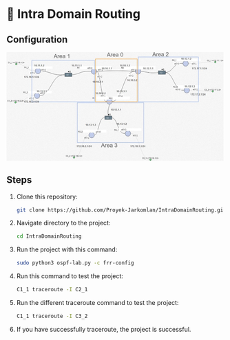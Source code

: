 # 📄 **Intra Domain Routing**

## **Configuration**

![Intra Routing Configuration](https://github.com/Proyek-Jarkomlan/IntraDomainRouting/blob/main/assets/Intra%20Domain%20Routing.jpg?raw=true)

## **Steps**
1. Clone this repository:
   ```bash
   git clone https://github.com/Proyek-Jarkomlan/IntraDomainRouting.git
2. Navigate directory to the project:
   ```bash
   cd IntraDomainRouting
3. Run the project with this command:
   ```bash
   sudo python3 ospf-lab.py -c frr-config
4. Run this command to test the project:
   ```bash
   C1_1 traceroute -I C2_1
5. Run the different traceroute command to test the project:
   ```bash
   C1_1 traceroute -I C3_2
6. If you have successfully traceroute, the project is successful.
